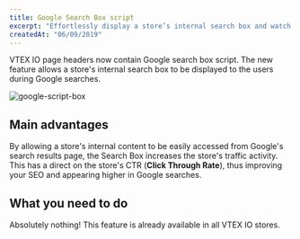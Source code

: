 ```yaml
---
title: Google Search Box script
excerpt: "Effortlessly display a store’s internal search box and watch how page access soars."
createdAt: "06/09/2019"
---
```


VTEX IO page headers now contain Google search box script. The new feature allows a store's internal search box to be displayed to the users during Google searches.

![google-script-box](https://user-images.githubusercontent.com/52087100/64427175-f10f0800-d086-11e9-96fc-94d3470be256.png)

## Main advantages

By allowing a store's internal content to be easily accessed from Google's search results page, the Search Box increases the store's traffic activity. This has a direct on the store's CTR (**Click Through Rate**), thus improving your SEO and appearing higher in Google searches.

## What you need to do 

Absolutely nothing! This feature is already available in all VTEX IO stores.
